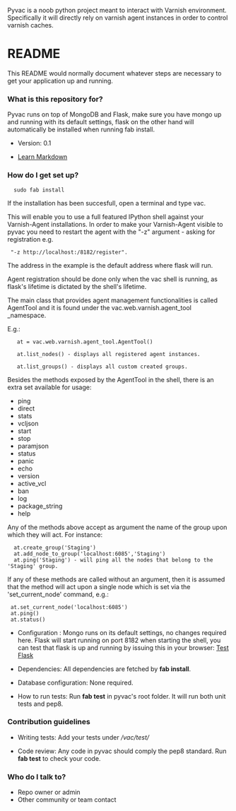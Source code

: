 Pyvac is a noob python project meant to interact with Varnish environment. Specifically it will directly rely on varnish agent instances in order to control varnish caches.

# README #

This README would normally document whatever steps are necessary to get your application up and running.

### What is this repository for? ###

  Pyvac runs on top of MongoDB and Flask, make sure you have mongo up and running with its default settings, 
  flask on the other hand will automatically be installed when running fab install.
  
* Version: 0.1
  
* [Learn Markdown](https://bitbucket.org/tutorials/markdowndemo)

### How do I get set up? ###


      sudo fab install
  
  If the installation has been succesfull, open a terminal and type vac.
  
  This will enable you to use a full featured IPython shell against your Varnish-Agent installations. In order to make your Varnish-Agent visible
  to pyvac you need to restart the agent with the "-z" argument - asking for registration e.g. 
  
     "-z http://localhost:/8182/register". 
     
The address in the example is the default address where flask will run.
  
  Agent registration should be done only when the vac shell is running, as flask's lifetime is dictated by the shell's lifetime.
  
  The main class that provides agent management functionalities is called AgentTool and it is found under the vac.web.varnish.agent_tool _namespace.
  
  E.g.:
  
       at = vac.web.varnish.agent_tool.AgentTool() 
  
       at.list_nodes() - displays all registered agent instances.
  
       at.list_groups() - displays all custom created groups.
  
  Besides the methods exposed by the AgentTool in the shell, there is an extra set available for usage:

   * ping 
   * direct 
   * stats
   * vcljson
   * start
   * stop
   * paramjson
   * status
   * panic
   * echo
   * version
   * active_vcl
   * ban
   * log
   * package_string
   * help
   
  Any of the methods above accept as argument the name of the group upon which they will act. For instance:
  
      at.create_group('Staging')
      at.add_node_to_group('localhost:6085','Staging')
      at.ping('Staging') - will ping all the nodes that belong to the 'Staging' group.
  
  If any of these methods are called without an argument, then it is assumed that the method will act upon a single node which is set via the
  'set_current_node' command, e.g.:
  
     at.set_current_node('localhost:6085')
     at.ping()
     at.status()
  
* Configuration : Mongo runs on its default settings, no changes required here.
  Flask will start running on port 8182 when starting the shell, you can test that flask is up and running by issuing this in your browser: 
  [ Test Flask ](http://localhost:8182/test)
  
* Dependencies: All dependencies are fetched by **fab install**.
  
* Database configuration: None required.
  
* How to run tests: Run **fab test** in pyvac's root folder. It will run both unit tests and pep8.
  

### Contribution guidelines ###

* Writing tests: Add your tests under */vac/test/*

* Code review: Any code in pyvac should comply the pep8 standard. Run **fab test** to check your code.


### Who do I talk to? ###

* Repo owner or admin
* Other community or team contact
